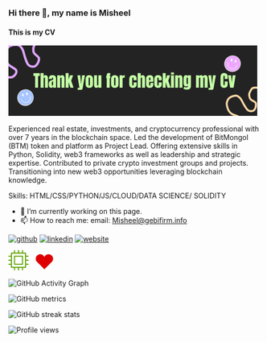### Hi there 👋, my name is Misheel
#### This is my CV
![This is my CV](https://github.com/Bouncyknighter/bouncyknighter.github.io/blob/master/Banners.png)

Experienced real estate, investments, and cryptocurrency professional with over 7 years in the blockchain space. Led the development of BitMongol (BTM) token and platform as Project Lead. Offering extensive skills in Python, Solidity, web3 frameworks as well as leadership and strategic expertise. Contributed to private crypto investment groups and projects. Transitioning into new web3 opportunities leveraging blockchain knowledge.

Skills: HTML/CSS/PYTHON/JS/CLOUD/DATA SCIENCE/ SOLIDITY

- 🔭 I’m currently working on this page. 
- 📫 How to reach me: email: Misheel@gebifirm.info 


[<img src='https://cdn.jsdelivr.net/npm/simple-icons@3.0.1/icons/github.svg' alt='github' height='40'>](https://github.com/https://github.com/Bouncyknighter)  [<img src='https://cdn.jsdelivr.net/npm/simple-icons@3.0.1/icons/linkedin.svg' alt='linkedin' height='40'>](https://www.linkedin.com/in/https://www.linkedin.com/in/MishelNominGebi//)  [<img src='https://cdn.jsdelivr.net/npm/simple-icons@3.0.1/icons/icloud.svg' alt='website' height='40'>](personal.gebifirm.info)  

<a href='https://docs.github.com/en/developers'><img src='https://raw.githubusercontent.com/acervenky/animated-github-badges/master/assets/devbadge.gif' width='40' height='40'></a> <a href='https://docs.github.com/en/github/supporting-the-open-source-community-with-github-sponsors'><img src='https://raw.githubusercontent.com/acervenky/animated-github-badges/master/assets/sponsorbadge.gif' width='35' height='35'></a> 

![GitHub Activity Graph](https://activity-graph.herokuapp.com/graph?username=https://github.com/Bouncyknighter)  

![GitHub metrics](https://metrics.lecoq.io/https://github.com/Bouncyknighter)  

![GitHub streak stats](https://streak-stats.demolab.com/?user=https://github.com/Bouncyknighter)  

![Profile views](https://gpvc.arturio.dev/https://github.com/Bouncyknighter)  
